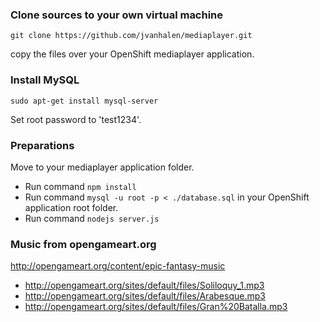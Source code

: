 ### Clone sources to your own virtual machine

`git clone https://github.com/jvanhalen/mediaplayer.git`

copy the files over your OpenShift mediaplayer application.

### Install MySQL 

`sudo apt-get install mysql-server`

Set root password to 'test1234'.

### Preparations
Move to your mediaplayer application folder. 

 - Run command `npm install`
 - Run command `mysql -u root -p < ./database.sql` in your OpenShift application root folder.
 - Run command `nodejs server.js`

### Music from opengameart.org

http://opengameart.org/content/epic-fantasy-music

- http://opengameart.org/sites/default/files/Soliloquy_1.mp3
- http://opengameart.org/sites/default/files/Arabesque.mp3
- http://opengameart.org/sites/default/files/Gran%20Batalla.mp3